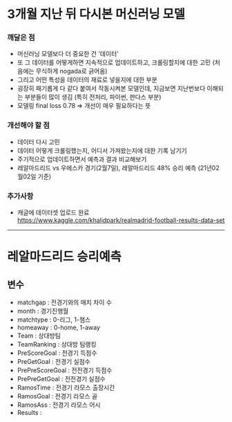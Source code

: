 # 3개월 지난 뒤 다시본 머신러닝 모델
### 깨달은 점
- 머신러닝 모델보다 더 중요한 건 '데이터'
- 또 그 데이터를 어떻게하면 지속적으로 업데이트하고, 크롤링할지에 대한 고민 (처음에는 무식하게 nogada로 긁어옴)
- 그리고 어떤 특성을 데이터의 재료로 넣을지에 대한 부분
- 굉장히 패기롭게 다 같다 붙여서 작동시켜본 모델인데, 지금보면 지난번보다 이해되는 부분들이 많이 생김 (특히 전처리, 파이썬, 판다스 부분)
- 모델링 final loss 0.78 => 개선이 매우 필요하다는 뜻

### 개선해야 할 점
- 데이터 다시 고민
- 데이터 어떻게 크롤링했는지, 어디서 가져왔는지에 대한 기록 남기기
- 주기적으로 업데이트하면서 예측과 결과 비교해보기
- 레알마드리드 vs 우에스카 경기(2월7일), 레알마드리드 48% 승리 예측 (21년02월02일 기준)

### 추가사항
- 캐글에 데이터셋 업로드 완료
https://www.kaggle.com/khalidpark/realmadrid-football-results-data-set

---
# 레알마드리드 승리예측

## 변수
- matchgap : 전경기와의 매치 차이 수
- month : 경기진행월
- matchtype : 0-리그, 1-챔스
- homeaway : 0-home, 1-away
- Team : 상대방팀
- TeamRanking : 상대방 팀랭킹
- PreScoreGoal : 전경기 득점수
- PreGetGoal : 전경기 실점수
- PrePreScoreGoal : 전전경기 득점수
- PrePreGetGoal : 전전경기 실점수
- RamosTime : 전경기 라모스 출장시간
- RamosGoal : 전경기 라모스 골
- RamosAss : 전경기 라모스 어시
- Results :
